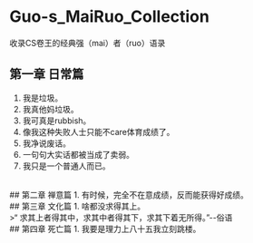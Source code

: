 # Guo-s_MaiRuo_Collection
收录CS卷王的经典强（mai）者（ruo）语录
</br>
## 第一章  日常篇
1. 我是垃圾。
2. 我真他妈垃圾。
3. 我可真是rubbish。
4. 像我这种失败人士只能不care体育成绩了。
5. 我净说废话。
6. 一句句大实话都被当成了卖弱。
7. 我只是一个普通人而已。

</br>
## 第二章 禅意篇
1. 有时候，完全不在意成绩，反而能获得好成绩。

</br>
## 第三章 文化篇
1. 啥都没求得其上。</br>
>“ 求其上者得其中，求其中者得其下，求其下着无所得。”--俗语

</br>
## 第四章 死亡篇
1. 我要是理力上八十五我立刻跳楼。
